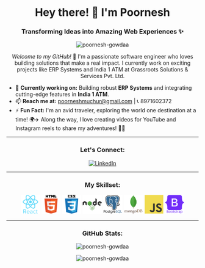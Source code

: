 <h1 align="center">Hey there! 👋 I'm Poornesh</h1>
<h3 align="center">Transforming Ideas into Amazing Web Experiences ✨</h3>

<p align="center"> 
  <img src="https://komarev.com/ghpvc/?username=poornesh-gowdaa&label=Profile%20views&color=0e75b6&style=flat" alt="poornesh-gowdaa" />
</p>

<p align="center">
  <i>Welcome to my GitHub!</i> 🎉 I'm a passionate software engineer who loves building solutions that make a real impact. I currently work on exciting projects like ERP Systems and India 1 ATM at Grassroots Solutions & Services Pvt. Ltd.
</p>

- 🔭 **Currently working on:** Building robust **ERP Systems** and integrating cutting-edge features in **India 1 ATM**.
- 📫 **Reach me at:** [poorneshmuchur@gmail.com](mailto:poorneshmuchur@gmail.com) | 📞 8971602372
- ⚡ **Fun Fact:** I'm an avid traveler, exploring the world one destination at a time! 🌍✈️ Along the way, I love creating videos for YouTube and Instagram reels to share my adventures! 🎥✨

---

<h3 align="center">Let's Connect:</h3>
<p align="center">
  <a href="https://linkedin.com/in/poornesh-gowda" target="_blank">
    <img src="https://raw.githubusercontent.com/rahuldkjain/github-profile-readme-generator/master/src/images/icons/Social/linked-in-alt.svg" alt="LinkedIn" width="40" height="40"/>
  </a>
</p>

---

<h3 align="center">My Skillset:</h3>
<p align="center">
  <a href="https://reactjs.org/" target="_blank"><img src="https://raw.githubusercontent.com/devicons/devicon/master/icons/react/react-original-wordmark.svg" alt="React" width="50" height="50"/></a>
  <a href="https://www.w3.org/html/" target="_blank"><img src="https://raw.githubusercontent.com/devicons/devicon/master/icons/html5/html5-original-wordmark.svg" alt="HTML" width="50" height="50"/></a>
  <a href="https://www.w3schools.com/css/" target="_blank"><img src="https://raw.githubusercontent.com/devicons/devicon/master/icons/css3/css3-original-wordmark.svg" alt="CSS" width="50" height="50"/></a>
  <a href="https://nodejs.org" target="_blank"><img src="https://raw.githubusercontent.com/devicons/devicon/master/icons/nodejs/nodejs-original-wordmark.svg" alt="Node.js" width="50" height="50"/></a>
  <a href="https://www.postgresql.org" target="_blank"><img src="https://raw.githubusercontent.com/devicons/devicon/master/icons/postgresql/postgresql-original-wordmark.svg" alt="PostgreSQL" width="50" height="50"/></a>
  <a href="https://www.mongodb.com/" target="_blank"><img src="https://raw.githubusercontent.com/devicons/devicon/master/icons/mongodb/mongodb-original-wordmark.svg" alt="MongoDB" width="50" height="50"/></a>
  <a href="https://developer.mozilla.org/en-US/docs/Web/JavaScript" target="_blank"><img src="https://raw.githubusercontent.com/devicons/devicon/master/icons/javascript/javascript-original.svg" alt="JavaScript" width="50" height="50"/></a>
  <a href="https://getbootstrap.com" target="_blank"><img src="https://raw.githubusercontent.com/devicons/devicon/master/icons/bootstrap/bootstrap-plain-wordmark.svg" alt="Bootstrap" width="50" height="50"/></a>
</p>

---

<h3 align="center">GitHub Stats:</h3>
<p align="center">
  <img src="https://github-readme-stats.vercel.app/api/top-langs?username=poornesh-gowdaa&show_icons=true&locale=en&layout=compact" alt="poornesh-gowdaa"/>
</p>

<p align="center">
  <img src="https://github-readme-stats.vercel.app/api?username=poornesh-gowdaa&show_icons=true&locale=en" alt="poornesh-gowdaa"/>
</p>
